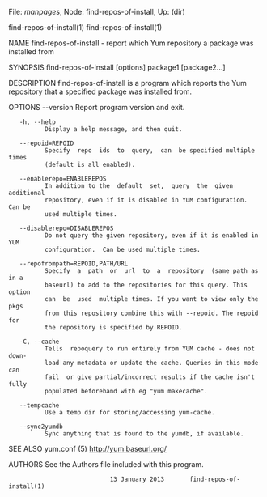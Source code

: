File: *manpages*,  Node: find-repos-of-install,  Up: (dir)

find-repos-of-install(1)                              find-repos-of-install(1)



NAME
       find-repos-of-install  -  report  which  Yum  repository  a package was
       installed from

SYNOPSIS
       find-repos-of-install [options] package1 [package2...]

DESCRIPTION
       find-repos-of-install is a program which  reports  the  Yum  repository
       that a specified package was installed from.

OPTIONS
       --version
              Report program version and exit.

       -h, --help
              Display a help message, and then quit.

       --repoid=REPOID
              Specify  repo  ids  to  query,  can  be specified multiple times
              (default is all enabled).

       --enablerepo=ENABLEREPOS
              In addition to the  default  set,  query  the  given  additional
              repository, even if it is disabled in YUM configuration.  Can be
              used multiple times.

       --disablerepo=DISABLEREPOS
              Do not query the given repository, even if it is enabled in  YUM
              configuration.  Can be used multiple times.

       --repofrompath=REPOID,PATH/URL
              Specify  a  path  or  url  to  a  repository  (same path as in a
              baseurl) to add to the repositories for this query. This  option
              can  be  used  multiple times. If you want to view only the pkgs
              from this repository combine this with --repoid. The repoid  for
              the repository is specified by REPOID.

       -C, --cache
              Tells  repoquery to run entirely from YUM cache - does not down‐
              load any metadata or update the cache. Queries in this mode  can
              fail  or give partial/incorrect results if the cache isn't fully
              populated beforehand with eg "yum makecache".

       --tempcache
              Use a temp dir for storing/accessing yum-cache.

       --sync2yumdb
              Sync anything that is found to the yumdb, if available.


SEE ALSO
       yum.conf (5)
       http://yum.baseurl.org/


AUTHORS
       See the Authors file included with this program.



                                13 January 2013       find-repos-of-install(1)
